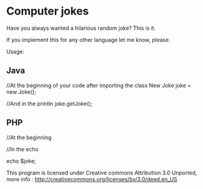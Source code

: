 Computer jokes
=================

Have you always wanted a hilarious random joke? This is it.

If you implement this for any other language let me know, please.

Usage:

Java
---------------------------------
//At the beginning of your code after importing the class
New Joke joke = new Joke(); 

//And in the println
joke.getJoke();

PHP
---------------------------------
//At the beginning
<?php
    $jokes = file("/path/to/jokes.txt"); //Minimum permissions 644
    $joke = $jokes[rand(0, 168)];
?>

//In the echo

echo $joke;

This program is licensed under Creative commons Attribution 3.0 Unported, more info : http://creativecommons.org/licenses/by/3.0/deed.en_US
